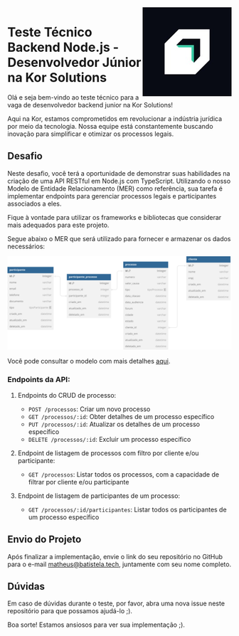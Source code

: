 <img src="images/kor_solutions_logo.jpg" align="right"/>

# Teste Técnico Backend Node.js - Desenvolvedor Júnior na Kor Solutions

Olá e seja bem-vindo ao teste técnico para a vaga de desenvolvedor backend junior na Kor Solutions!

Aqui na Kor, estamos comprometidos em revolucionar a indústria jurídica por meio da tecnologia. Nossa equipe está constantemente buscando inovação para simplificar e otimizar os processos legais.

## Desafio

Neste desafio, você terá a oportunidade de demonstrar suas habilidades na criação de uma API RESTful em Node.js com TypeScript. Utilizando o nosso Modelo de Entidade Relacionamento (MER) como referência, sua tarefa é implementar endpoints para gerenciar processos legais e participantes associados a eles.

Fique à vontade para utilizar os frameworks e bibliotecas que considerar mais adequados para este projeto.

Segue abaixo o MER que será utilizado para fornecer e armazenar os dados necessários:

![MER](images/dev-test-backend-node-jr.svg)

Você pode consultar o modelo com mais detalhes [aqui](https://dbdiagram.io/d/dev-test-backend-node-jr-65e0e3cccd45b569fb3e18b4).


### Endpoints da API:

1.  Endpoints do CRUD de processo:
    
    -   `POST /processos`: Criar um novo processo
    -   `GET /processos/:id`: Obter detalhes de um processo específico
    -   `PUT /processos/:id`: Atualizar os detalhes de um processo específico
    -   `DELETE /processos/:id`: Excluir um processo específico
2.  Endpoint de listagem de processos com filtro por cliente e/ou participante:
    
    -   `GET /processos`: Listar todos os processos, com a capacidade de filtrar por cliente e/ou participante
3.  Endpoint de listagem de participantes de um processo:
    
    -   `GET /processos/:id/participantes`: Listar todos os participantes de um processo específico

## Envio do Projeto

Após finalizar a implementação, envie o link do seu repositório no GitHub para o e-mail matheus@batistela.tech, juntamente com seu nome completo.

## Dúvidas

Em caso de dúvidas durante o teste, por favor, abra uma nova issue neste repositório para que possamos ajudá-lo ;).

Boa sorte! Estamos ansiosos para ver sua implementação ;).
